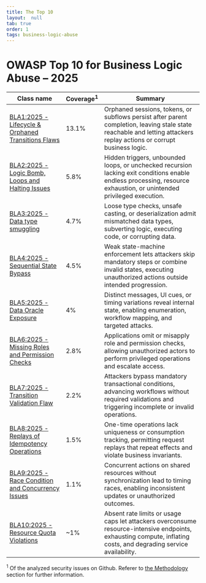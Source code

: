 ```yaml
---
title: The Top 10
layout:  null
tab: true
order: 1
tags: business-logic-abuse
---
```


# OWASP Top 10 for Business Logic Abuse – 2025

| Class name                                                 | Coverage<sup>1</sup> | Summary                                                                                                                                                               |
|------------------------------------------------------------|----------------------|-----------------------------------------------------------------------------------------------------------------------------------------------------------------------|
| [BLA1:2025 - Lifecycle & Orphaned Transitions Flaws][bla1] | 13.1%                | Orphaned sessions, tokens, or subflows persist after parent completion, leaving stale state reachable and letting attackers replay actions or corrupt business logic. |
| [BLA2:2025 - Logic Bomb, Loops and Halting Issues][bla2]   | 5.8%                 | Hidden triggers, unbounded loops, or unchecked recursion lacking exit conditions enable endless processing, resource exhaustion, or unintended privileged execution.  |
| [BLA3:2025 - Data type smuggling][bla3]                    | 4.7%                 | Loose type checks, unsafe casting, or deserialization admit mismatched data types, subverting logic, executing code, or corrupting data.                              |
| [BLA4:2025 - Sequential State Bypass][bla4]                | 4.5%                 | Weak state-machine enforcement lets attackers skip mandatory steps or combine invalid states, executing unauthorized actions outside intended progression.            |
| [BLA5:2025 - Data Oracle Exposure][bla5]                   | 4%                   | Distinct messages, UI cues, or timing variations reveal internal state, enabling enumeration, workflow mapping, and targeted attacks.                                 |
| [BLA6:2025 - Missing Roles and Permission Checks][bla6]    | 2.8%                 | Applications omit or misapply role and permission checks, allowing unauthorized actors to perform privileged operations and escalate access.                          |
| [BLA7:2025 - Transition Validation Flaw][bla7]             | 2.2%                 | Attackers bypass mandatory transactional conditions, advancing workflows without required validations and triggering incomplete or invalid operations.                |
| [BLA8:2025 - Replays of Idempotency Operations][bla8]      | 1.5%                 | One-time operations lack uniqueness or consumption tracking, permitting request replays that repeat effects and violate business invariants.                          |
| [BLA9:2025 - Race Condition and Concurrency Issues][bla9]  | 1.1%                 | Concurrent actions on shared resources without synchronization lead to timing races, enabling inconsistent updates or unauthorized outcomes.                          |
| [BLA10:2025 - Resource Quota Violations][bla10]            | ~1%                  | Absent rate limits or usage caps let attackers overconsume resource-intensive endpoints, exhausting compute, inflating costs, and degrading service availability.     |

<sup>1</sup> Of the analyzed security issues on Github. Referer to [the Methodology][methodology] section for further information. 

[bla1]: lifecycle-orphaned-transitions-flaws.md
[bla2]: logic-bomb-loops-halting-issues.md
[bla3]: data-type-smuggling.md
[bla4]: sequential-state-bypass.md
[bla5]: data-oracle-exposure.md
[bla6]: missing-roles-and-permission-checks.md
[bla7]: transition-validation-flaw.md
[bla8]: replays-of-idempotency-operations.md
[bla9]: race-condition-and-concurrency-issues.md
[bla10]: resource-quota-violations.md
[methodology]: ../methodology/methodology.md